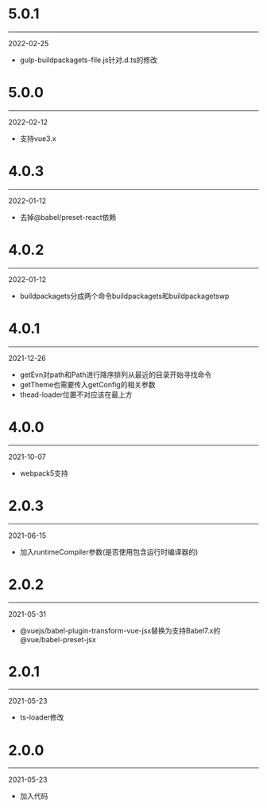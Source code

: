 # 5.0.1

***

2022-02-25

* gulp-buildpackagets-file.js针对.d.ts的修改

# 5.0.0

***

2022-02-12

* 支持vue3.x

# 4.0.3

***

2022-01-12

* 去掉@babel/preset-react依赖

# 4.0.2

***

2022-01-12

* buildpackagets分成两个命令buildpackagets和buildpackagetswp

# 4.0.1

***

2021-12-26

* getEvn对path和Path进行降序排列从最近的目录开始寻找命令
* getTheme也需要传入getConfig的相关参数
* thead-loader位置不对应该在最上方

# 4.0.0

***

2021-10-07

* webpack5支持

# 2.0.3

***

2021-06-15

* 加入runtimeCompiler参数(是否使用包含运行时编译器的)

# 2.0.2

***

2021-05-31

* @vuejs/babel-plugin-transform-vue-jsx替换为支持Babel7.x的@vue/babel-preset-jsx

# 2.0.1

***

2021-05-23

* ts-loader修改

# 2.0.0

***

2021-05-23

* 加入代码
